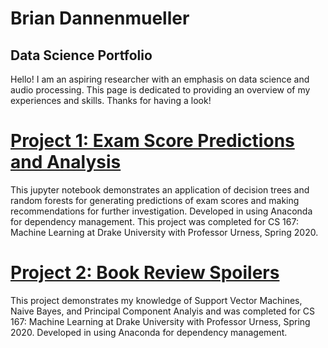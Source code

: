 # Brian Dannenmueller
## Data Science Portfolio

Hello! I am an aspiring researcher with an emphasis on data science and audio processing. This page is dedicated to providing an overview of my experiences and skills. Thanks for having a look!

# [Project 1: Exam Score Predictions and Analysis](https://github.com/briandannenmueller/PredictingExamScores)
This jupyter notebook demonstrates an application of decision trees and random forests for generating predictions of exam scores and making recommendations for further investigation. Developed in using Anaconda for dependency management. This project was completed for CS 167: Machine Learning at Drake University with Professor Urness, Spring 2020.

# [Project 2: Book Review Spoilers](https://github.com/briandannenmueller/PredictingBookReviewSpoilers)
This project demonstrates my knowledge of Support Vector Machines, Naive Bayes, and Principal Component Analyis and was completed for CS 167: Machine Learning at Drake University with Professor Urness, Spring 2020. 
Developed in using Anaconda for dependency management. 
